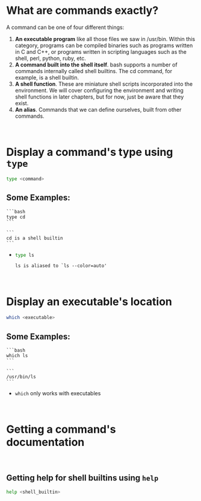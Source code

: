 
# What are commands exactly?

A command can be one of four different things:

1. __An executable program__ like all those files we saw in /usr/bin. Within this category, programs can be compiled binaries such as programs written in C and C++, or programs written in scripting languages such as the shell, perl, python, ruby, etc.
2. __A command built into the shell itself__. bash supports a number of commands internally called shell builtins. The cd command, for example, is a shell builtin.
3. __A shell function__. These are miniature shell scripts incorporated into the environment. We will cover configuring the environment and writing shell functions in later chapters, but for now, just be aware that they exist.
4. __An alias__. Commands that we can define ourselves, built from other commands.

<br/>

# Display a command's type using `type`

```bash
type <command>
```

Some Examples: 
- 
	```bash
	type cd
	```

	```
	cd is a shell builtin
	```
- 
	```bash
	type ls
	```

	```
	ls is aliased to `ls --color=auto'
	```


<br/>

# Display an executable's location

```bash
which <executable>
```

Some Examples: 
- 
	```bash
	which ls
	```

	```
	/usr/bin/ls
	```

- `which` only works with executables


<br/>

# Getting a command's documentation

<br/>

## Getting help for shell builtins using `help`

```bash
help <shell_builtin>
```

